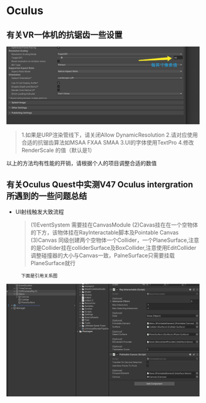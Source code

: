 # Oculus
## 有关VR一体机的抗锯齿一些设置
![设置DPI参数](/docs/unityvrar/Testure/Oculus.png)  


>1.如果是URP渲染管线下，请关闭Allow DynamicResolution
>2.请对应使用合适的抗锯齿算法如MSAA FXAA SMAA
>3.UI的字体使用TextPro
>4.修改RenderScale 的值（默认是1）

 以上的方法均有性能的开销，请根据个人的项目调整合适的数值

 ## 有关Oculus Quest中实测V47 Oculus intergration所遇到的一些问题总结

* UI射线触发大致流程
    >(1)EventSystem 需要挂在CanvasModule
    >(2)Cavas挂在在一个空物体的下方，该物体挂在RayInteractable脚本及Pointable Canvas
    >(3)Canvas 同级创建两个空物体一个Collider，一个PlaneSurface,注意的是Collider挂在colliderSurface及BoxCollider,注意使用EditCollider调整碰撞器的大小与Canvas一致，PalneSurface只需要挂载PlaneSurface就行

        下面是引用关系图
![设置DPI参数](/docs/unityvrar/Testure/OculusIntergration.jpg)  